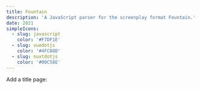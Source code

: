 ```yaml
---
title: Fountain
description: 'A JavaScript parser for the screenplay format Fountain.'
date: 2021
simpleIcons:
  - slug: javascript
    color: '#F7DF1E'
  - slug: vuedotjs
    color: '#4FC08D'
  - slug: nuxtdotjs
    color: '#00C58E'
---
```


<nuxt-img src='/uploads/code/fountain.png' sizes='sm:50vw md:20vw lg:20vw' class='mx-auto'></nuxt-img>

<fountain-screenplay>
<template>
INT. MUSIC ROOM - EVENING

CASSANDRA (CONT'D)
(sign language)
What are we going to do?

David pulls a leaf of paper from his pocket.

He flattens it out onto the music sheet holder of the piano.

DAVID
(sign language)
Ben's work. He's a little genius.

Ben's drawing displays David sketching and Cassandra playing the piano.

DAVID (CONT'D)
(sign language)
We'll put on a proper show for you.
</template>
</fountain-screenplay>

Add a title page:

<fountain-screenplay title>
<template>
Title: A Silent Musical
Credit: written by
Author: Thom Bruce
Draft Date: 2010-06-06
</template>
</fountain-screenplay>